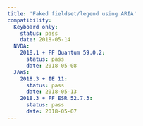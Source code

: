 ```yaml
---
title: 'Faked fieldset/legend using ARIA'
compatibility:
  Keyboard only:
    status: pass
    date: 2018-05-14
  NVDA:
    2018.1 + FF Quantum 59.0.2:
      status: pass
      date: 2018-05-08
  JAWS:
    2018.3 + IE 11:
      status: pass
      date: 2018-05-13
    2018.3 + FF ESR 52.7.3:
      status: pass
      date: 2018-05-07
---
```

